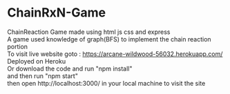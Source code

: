 # ChainRxN-Game
ChainReaction Game made using html js css and express<br>
A game used knowledge of graph(BFS) to implement the chain reaction portion
<br>
To visit live website goto : https://arcane-wildwood-56032.herokuapp.com/ Deployed on Heroku
<br>
Or download the code and run "npm install"
<br>
and then run "npm start"
<br>
then open http://localhost:3000/ in your local machine to visit the site
